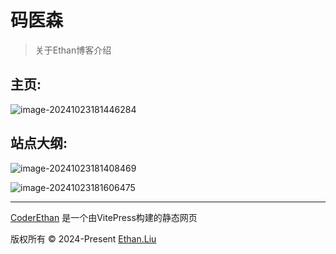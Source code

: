 #                    码医森

>  关于Ethan博客介绍

## 主页:

![image-20241023181446284](https://coderethan-1327000741.cos.ap-chengdu.myqcloud.com/blog-pics/image-20241023181446284.png)



## 站点大纲:

![image-20241023181408469](https://coderethan-1327000741.cos.ap-chengdu.myqcloud.com/blog-pics/image-20241023181408469.png)





![image-20241023181606475](https://coderethan-1327000741.cos.ap-chengdu.myqcloud.com/blog-pics/image-20241023181606475.png)



---

[CoderEthan](https://www.coderethan.fun) 是一个由VitePress构建的静态网页

版权所有 © 2024-Present [Ethan.Liu](https://space.bilibili.com/1327099977)